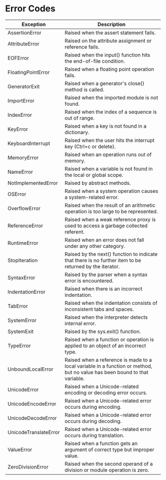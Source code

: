 # Error Codes

Exception           |       Description
---------           |       --------
AssertionError      |    	Raised when the assert statement fails.
AttributeError      |       Raised on the attribute assignment or reference fails.
EOFError            |       Raised when the input() function hits the end-of-file condition.
FloatingPointError  |	    Raised when a floating point operation fails.
GeneratorExit       |	    Raised when a generator's close() method is called.
ImportError         |       Raised when the imported module is not found.
IndexError	        |       Raised when the index of a sequence is out of range.
KeyError	        |       Raised when a key is not found in a dictionary.
KeyboardInterrupt	|       Raised when the user hits the interrupt key (Ctrl+c or delete).        
MemoryError	        |       Raised when an operation runs out of memory.
NameError	        |       Raised when a variable is not found in the local or global scope.
NotImplementedError	|       Raised by abstract methods.
OSError	            |       Raised when a system operation causes a system-related error.
OverflowError	    |       Raised when the result of an arithmetic operation is too large to be represented.
ReferenceError	    |       Raised when a weak reference proxy is used to access a garbage collected referent.
RuntimeError	    |       Raised when an error does not fall under any other category.
StopIteration	    |       Raised by the next() function to indicate that there is no further item to be returned by the iterator.
SyntaxError	        |       Raised by the parser when a syntax error is encountered.
IndentationError	|       Raised when there is an incorrect indentation.
TabError	        |       Raised when the indentation consists of inconsistent tabs and spaces.
SystemError	        |       Raised when the interpreter detects internal error.
SystemExit	        |       Raised by the sys.exit() function.
TypeError	        |       Raised when a function or operation is applied to an object of an incorrect type.
UnboundLocalError	|       Raised when a reference is made to a local variable in a function or method, but no value has been bound to that variable.
UnicodeError	    |       Raised when a Unicode-related encoding or decoding error occurs.
UnicodeEncodeError	|       Raised when a Unicode-related error occurs during encoding.
UnicodeDecodeError	|       Raised when a Unicode-related error occurs during decoding.
UnicodeTranslateError |	    Raised when a Unicode-related error occurs during translation.
ValueError	        |       Raised when a function gets an argument of correct type but improper value.
ZeroDivisionError	|       Raised when the second operand of a division or module operation is zero.